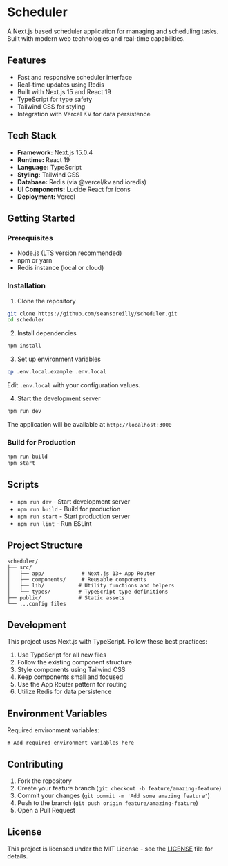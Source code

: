# Scheduler

A Next.js based scheduler application for managing and scheduling tasks. Built with modern web technologies and real-time capabilities.

## Features

- Fast and responsive scheduler interface
- Real-time updates using Redis
- Built with Next.js 15 and React 19
- TypeScript for type safety
- Tailwind CSS for styling
- Integration with Vercel KV for data persistence

## Tech Stack

- **Framework:** Next.js 15.0.4
- **Runtime:** React 19
- **Language:** TypeScript
- **Styling:** Tailwind CSS
- **Database:** Redis (via @vercel/kv and ioredis)
- **UI Components:** Lucide React for icons
- **Deployment:** Vercel

## Getting Started

### Prerequisites

- Node.js (LTS version recommended)
- npm or yarn
- Redis instance (local or cloud)

### Installation

1. Clone the repository
```bash
git clone https://github.com/seansoreilly/scheduler.git
cd scheduler
```

2. Install dependencies
```bash
npm install
```

3. Set up environment variables
```bash
cp .env.local.example .env.local
```
Edit `.env.local` with your configuration values.

4. Start the development server
```bash
npm run dev
```

The application will be available at `http://localhost:3000`

### Build for Production

```bash
npm run build
npm start
```

## Scripts

- `npm run dev` - Start development server
- `npm run build` - Build for production
- `npm run start` - Start production server
- `npm run lint` - Run ESLint

## Project Structure

```
scheduler/
├── src/
│   ├── app/            # Next.js 13+ App Router
│   ├── components/     # Reusable components
│   ├── lib/           # Utility functions and helpers
│   └── types/         # TypeScript type definitions
├── public/            # Static assets
└── ...config files
```

## Development

This project uses Next.js with TypeScript. Follow these best practices:

1. Use TypeScript for all new files
2. Follow the existing component structure
3. Style components using Tailwind CSS
4. Keep components small and focused
5. Use the App Router pattern for routing
6. Utilize Redis for data persistence

## Environment Variables

Required environment variables:

```env
# Add required environment variables here
```

## Contributing

1. Fork the repository
2. Create your feature branch (`git checkout -b feature/amazing-feature`)
3. Commit your changes (`git commit -m 'Add some amazing feature'`)
4. Push to the branch (`git push origin feature/amazing-feature`)
5. Open a Pull Request

## License

This project is licensed under the MIT License - see the [LICENSE](LICENSE) file for details.